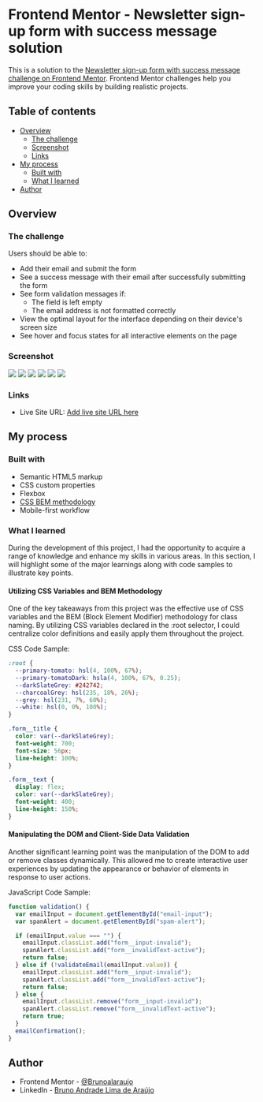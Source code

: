 # Frontend Mentor - Newsletter sign-up form with success message solution

This is a solution to the [Newsletter sign-up form with success message challenge on Frontend Mentor](https://www.frontendmentor.io/challenges/newsletter-signup-form-with-success-message-3FC1AZbNrv). Frontend Mentor challenges help you improve your coding skills by building realistic projects. 

## Table of contents

- [Overview](#overview)
  - [The challenge](#the-challenge)
  - [Screenshot](#screenshot)
  - [Links](#links)
- [My process](#my-process)
  - [Built with](#built-with)
  - [What I learned](#what-i-learned)
- [Author](#author)

## Overview

### The challenge

Users should be able to:

- Add their email and submit the form
- See a success message with their email after successfully submitting the form
- See form validation messages if:
  - The field is left empty
  - The email address is not formatted correctly
- View the optimal layout for the interface depending on their device's screen size
- See hover and focus states for all interactive elements on the page

### Screenshot

![](./src/design/screenshot_1.png)
![](./src/design/screenshot_2.png)
![](./src/design/screenshot_3.png)
![](./src/design/screenshot_4.png)
![](./src/design/screenshot_5.png)
![](./src/design/screenshot_6.png)

### Links

- Live Site URL: [Add live site URL here](https://your-live-site-url.com)

## My process

### Built with

- Semantic HTML5 markup
- CSS custom properties
- Flexbox
- [CSS BEM methodology](https://en.bem.info/methodology/quick-start/)
- Mobile-first workflow

### What I learned

During the development of this project, I had the opportunity to acquire a range of knowledge and enhance my skills in various areas. In this section, I will highlight some of the major learnings along with code samples to illustrate key points.

#### Utilizing CSS Variables and BEM Methodology

One of the key takeaways from this project was the effective use of CSS variables and the BEM (Block Element Modifier) methodology for class naming. By utilizing CSS variables declared in the :root selector, I could centralize color definitions and easily apply them throughout the project.

CSS Code Sample:

```css
:root {
  --primary-tomato: hsl(4, 100%, 67%);
  --primary-tomatoDark: hsla(4, 100%, 67%, 0.25);
  --darkSlateGrey: #242742;
  --charcoalGrey: hsl(235, 18%, 26%);
  --grey: hsl(231, 7%, 60%);
  --white: hsl(0, 0%, 100%);
}

.form__title {
  color: var(--darkSlateGrey);
  font-weight: 700;
  font-size: 56px;
  line-height: 100%;
}

.form__text {
  display: flex;
  color: var(--darkSlateGrey);
  font-weight: 400;
  line-height: 150%;
}
```

#### Manipulating the DOM and Client-Side Data Validation

Another significant learning point was the manipulation of the DOM to add or remove classes dynamically. This allowed me to create interactive user experiences by updating the appearance or behavior of elements in response to user actions.

JavaScript Code Sample:

```js
function validation() {
  var emailInput = document.getElementById("email-input");
  var spanAlert = document.getElementById("spam-alert");

  if (emailInput.value === "") {
    emailInput.classList.add("form__input-invalid");
    spanAlert.classList.add("form__invalidText-active");
    return false;
  } else if (!validateEmail(emailInput.value)) {
    emailInput.classList.add("form__input-invalid");
    spanAlert.classList.add("form__invalidText-active");
    return false;
  } else {
    emailInput.classList.remove("form__input-invalid");
    spanAlert.classList.remove("form__invalidText-active");
    return true;
  }
  emailConfirmation();
}
```

## Author

- Frontend Mentor - [@Brunoalaraujo](https://www.frontendmentor.io/profile/Brunoalaraujo)
- LinkedIn - [Bruno Andrade Lima de Araújo](https://www.linkedin.com/in/brunoandradel-a-dev)
